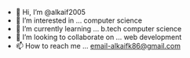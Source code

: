 - 👋 Hi, I’m @alkaif2005
- 👀 I’m interested in ... computer science
- 🌱 I’m currently learning ... b.tech computer science
- 💞️ I’m looking to collaborate on ... web development
- 📫 How to reach me ... email-alkaifk86@gmail.com

<!---
alkaif2005/alkaif2005 is a ✨ special ✨ repository because its `README.md` (this file) appears on your GitHub profile.
You can click the Preview link to take a look at your changes.
--->

